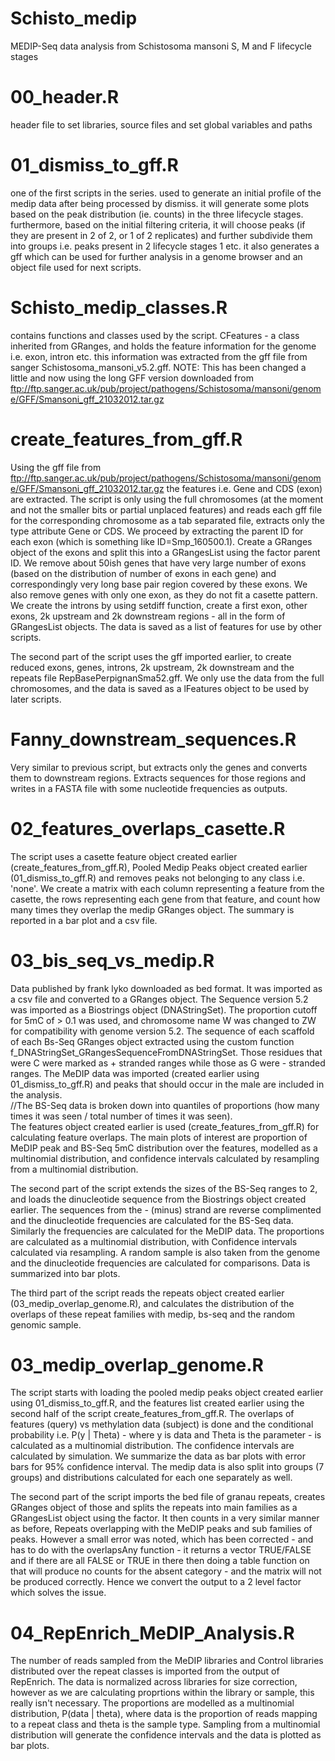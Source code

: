 # Schisto_medip
MEDIP-Seq data analysis from Schistosoma mansoni S, M and F lifecycle stages

# 00_header.R
header file to set libraries, source files and set global variables and paths

# 01_dismiss_to_gff.R
one of the first scripts in the series. used to generate an initial profile of the medip data after being processed by dismiss. 
it will generate some plots based on the peak distribution (ie. counts) in the three lifecycle stages. furthermore, based on the
initial filtering criteria, it will choose peaks (if they are present in 2 of 2, or 1 of 2 replicates) and further
subdivide them into groups i.e. peaks present in 2 lifecycle stages 1 etc. it also generates a gff which can be used
for further analysis in a genome browser and an object file used for next scripts.

# Schisto_medip_classes.R
contains functions and classes used by the script.
CFeatures - a class inherited from GRanges, and holds the feature information for the genome i.e. exon, intron etc. this
information was extracted from the gff file from sanger Schistosoma_mansoni_v5.2.gff. 
NOTE: This has been changed a little and now using the long GFF version downloaded from ftp://ftp.sanger.ac.uk/pub/project/pathogens/Schistosoma/mansoni/genome/GFF/Smansoni_gff_21032012.tar.gz

# create_features_from_gff.R
Using the gff file from ftp://ftp.sanger.ac.uk/pub/project/pathogens/Schistosoma/mansoni/genome/GFF/Smansoni_gff_21032012.tar.gz the
features i.e. Gene and CDS (exon) are extracted. The script is only using the full chromosomes (at the moment and not the smaller bits or partial unplaced features) and reads each gff file for the corresponding chromosome as a tab separated file, extracts only the type attribute Gene or CDS. We proceed by extracting the parent ID for each exon (which is something like ID=Smp_160500.1). Create a GRanges object of the exons and split this into a GRangesList using the factor parent ID. We remove about 50ish genes that have very
large number of exons (based on the distribution of number of exons in each gene) and correspondingly very long base pair region
covered by these exons. We also remove genes with only one exon, as they do not fit a casette pattern. We create the introns by
using setdiff function, create a first exon, other exons, 2k upstream and 2k downstream regions - all in the form of GRangesList
objects. The data is saved as a list of features for use by other scripts.  
  
The second part of the script uses the gff imported earlier, to create reduced exons, genes, introns, 2k upstream, 2k downstream and
the repeats file RepBasePerpignanSma52.gff. We only use the data from the full chromosomes, and the data is saved as a lFeatures 
object to be used by later scripts.

# Fanny_downstream_sequences.R
Very similar to previous script, but extracts only the genes and converts them to downstream regions. Extracts sequences for those 
regions and writes in a FASTA file with some nucleotide frequencies as outputs.

# 02_features_overlaps_casette.R
The script uses a casette feature object created earlier (create_features_from_gff.R), Pooled Medip Peaks object created earlier 
(01_dismiss_to_gff.R) and removes peaks not belonging to any class i.e. 'none'. We create a matrix with each column representing a 
feature from the casette, the rows representing each gene from that feature, and count how many times they overlap the medip GRanges
object. The summary is reported in a bar plot and a csv file.

# 03_bis_seq_vs_medip.R  
Data published by frank lyko downloaded as bed format. It was imported as a csv file and converted to a GRanges object. The Sequence
version 5.2 was imported as a Biostrings object (DNAStringSet). The proportion cutoff for 5mC of > 0.1 was used, and chromosome name 
W was changed to ZW for compatibility with genome version 5.2. The sequence of each scaffold of each Bs-Seq GRanges object extracted using the custom function f_DNAStringSet_GRangesSequenceFromDNAStringSet. Those residues that were C were marked as + stranded ranges while those as G were - stranded ranges. The MeDIP data was imported (created earlier using 01_dismiss_to_gff.R) and peaks that should occur in the male are included in the analysis.  
//The BS-Seq data is broken down into quantiles of proportions (how many times it was seen / total number of times it was seen).  
The features object created earlier is used (create_features_from_gff.R) for calculating feature overlaps. The main plots of interest are proportion of MeDIP peak and BS-Seq 5mC distribution over the features, modelled as a multinomial distribution, and confidence 
intervals calculated by resampling from a multinomial distribution. 
  
The second part of the script extends the sizes of the BS-Seq ranges to 2, and loads the dinucleotide sequence from the Biostrings
object created earlier. The sequences from the - (minus) strand are reverse complimented and the dinucleotide frequencies are
calculated for the BS-Seq data. Similarly the frequencies are calculated for the MeDIP data. The proportions are calculated as a 
multinomial distribution, with Confidence intervals calculated via resampling. A random sample is also taken from the genome and the 
dinucleotide frequencies are calculated for comparisons. Data is summarized into bar plots.  
  
The third part of the script reads the repeats object created earlier (03_medip_overlap_genome.R), and calculates the distribution
of the overlaps of these repeat families with medip, bs-seq and the random genomic sample.

# 03_medip_overlap_genome.R
The script starts with loading the pooled medip peaks object created earlier using 01_dismiss_to_gff.R, and the features list created
earlier using the second half of the script create_features_from_gff.R. The overlaps of features (query) vs methylation data (subject) is done and the conditional probability i.e. P(y | Theta) - where y is data and Theta is the parameter - is calculated as a 
multinomial distribution. The confidence intervals are calculated by simulation. We summarize the data as bar plots with error bars for 95% confidence interval. The medip data is also split into groups (7 groups) and distributions calculated for each one 
separately as well.  
  
The second part of the script imports the bed file of granau repeats, creates GRanges object of those and splits the repeats into 
main families as a GRangesList object using the factor. It then counts in a very similar manner as before, Repeats overlapping with 
the MeDIP peaks and sub families of peaks. However a small error was noted, which has been corrected - and has to do with the 
overlapsAny function - it returns a vector TRUE/FALSE and if there are all FALSE or TRUE in there then doing a table function on that 
will produce no counts for the absent category - and the matrix will not be produced correctly. Hence we convert the output to a 
2 level factor which solves the issue.

# 04_RepEnrich_MeDIP_Analysis.R
The number of reads sampled from the MeDIP libraries and Control libraries distributed over the repeat classes is imported from the 
output of RepEnrich. The data is normalized across libraries for size correction, however as we are calculating proprtions within the
library or sample, this really isn't necessary. The proportions are modelled as a multinomial distribution, P(data | theta), where 
data is the proportion of reads mapping to a repeat class and theta is the sample type. Sampling from a multinomial distribution will
generate the confidence intervals and the data is plotted as bar plots.


